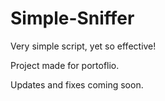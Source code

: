 # Simple-Sniffer
Very simple script, yet so effective!

Project made for portoflio. 

Updates and fixes coming soon.

